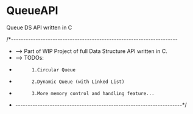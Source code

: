 # QueueAPI

Queue DS API written in C

/*--------------------------------------------------------------------
 * --> Part of WIP Project of full Data Structure API written in C.
 * --> TODOs: 
 *           1.Circular Queue
 *           2.Dynamic Queue (with Linked List)
 *           3.More memory control and handling feature...
 * --------------------------------------------------------------------*/
